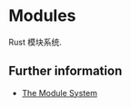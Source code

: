 # Modules

Rust 模块系统.

## Further information

* [The Module System](https://doc.rust-lang.org/book/ch07-00-managing-growing-projects-with-packages-crates-and-modules.html)